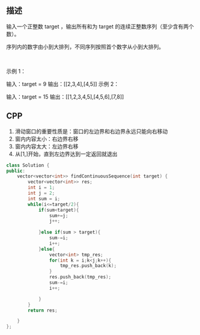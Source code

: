 ## 描述

输入一个正整数 target ，输出所有和为 target 的连续正整数序列（至少含有两个数）。

序列内的数字由小到大排列，不同序列按照首个数字从小到大排列。

 

示例 1：

输入：target = 9
输出：[[2,3,4],[4,5]]
示例 2：

输入：target = 15
输出：[[1,2,3,4,5],[4,5,6],[7,8]]


## CPP

1. 滑动窗口的重要性质是：窗口的左边界和右边界永远只能向右移动
2. 窗内内容太小：右边界右移
3. 窗内内容太大：左边界右移
4. 从[1,]开始，直到左边界达到一定返回就退出

```cpp
class Solution {
public:
    vector<vector<int>> findContinuousSequence(int target) {
        vector<vector<int>> res;
        int i = 1;
        int j = 2;
        int sum = i;
        while(i<=target/2){
            if(sum<target){
                sum+=j;
                j++;
                
            }else if(sum > target){
                sum-=i;
                i++;
            }else{
                vector<int> tmp_res;
                for(int k = i;k<j;k++){
                    tmp_res.push_back(k);
                }
                res.push_back(tmp_res);
                sum-=i;
                i++;

            }
        }
        return res;

    }
};
```
